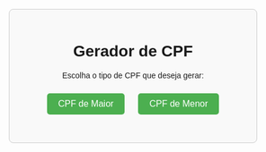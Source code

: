 <!DOCTYPE html>
<html lang="pt-BR">
<head>
    <meta charset="UTF-8">
    <meta name="viewport" content="width=device-width, initial-scale=1.0">
    <title>Gerador de CPF</title>
    <style>
        body {
            font-family: Arial, sans-serif;
            text-align: center;
            padding: 20px;
        }
        .container {
            margin: 20px auto;
            max-width: 400px;
            padding: 20px;
            border: 1px solid #ccc;
            border-radius: 8px;
            background-color: #f9f9f9;
        }
        button {
            padding: 10px 20px;
            margin: 10px;
            border: none;
            background-color: #4CAF50;
            color: white;
            font-size: 16px;
            border-radius: 5px;
            cursor: pointer;
        }
        button:hover {
            background-color: #45a049;
        }
        .output {
            margin-top: 20px;
            font-size: 18px;
            font-weight: bold;
        }
    </style>
</head>
<body>
    <div class="container">
        <h1>Gerador de CPF</h1>
        <p>Escolha o tipo de CPF que deseja gerar:</p>
        <button onclick="gerarCPF('maior')">CPF de Maior</button>
        <button onclick="gerarCPF('menor')">CPF de Menor</button>
        <div class="output" id="resultado"></div>
    </div>
    <script>
        function gerarCPF(tipo) {
            const gerarDigito = (base) => {
                let soma = 0;
                for (let i = 0; i < base.length; i++) {
                    soma += parseInt(base[i]) * ((base.length + 1) - i);
                }
                const resto = soma % 11;
                return resto < 2 ? 0 : 11 - resto;
            };

            // Gerar os 9 primeiros dígitos aleatórios
            let baseCPF = Array.from({ length: 9 }, () => Math.floor(Math.random() * 10)).join("");

            // Gerar os dois dígitos verificadores
            const digito1 = gerarDigito(baseCPF);
            const digito2 = gerarDigito(baseCPF + digito1);

            // Montar o CPF completo
            let cpf = baseCPF + digito1 + digito2;

            // Ajustar o CPF de acordo com o tipo solicitado
            if (tipo === 'maior' && digito2 < 5) {
                cpf = cpf.slice(0, -1) + (5 + Math.floor(Math.random() * 5));
            } else if (tipo === 'menor' && digito2 >= 5) {
                cpf = cpf.slice(0, -1) + Math.floor(Math.random() * 5);
            }

            // Formatar o CPF com pontos e traço
            const cpfFormatado = cpf.replace(/(\d{3})(\d{3})(\d{3})(\d{2})/, "$1.$2.$3-$4");

            // Exibir o CPF gerado
            document.getElementById("resultado").textContent = `CPF Gerado: ${cpfFormatado}`;
        }
    </script>
</body>
</html>
